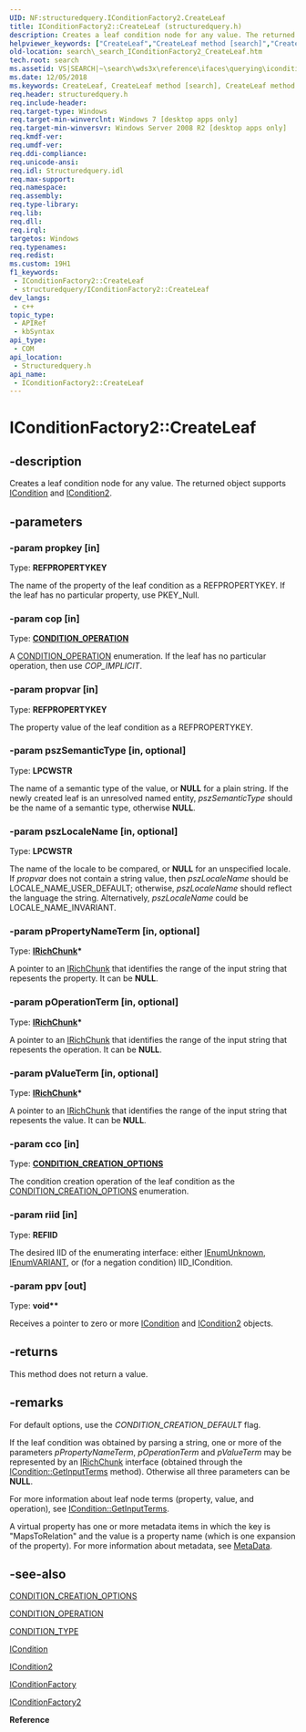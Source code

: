```yaml
---
UID: NF:structuredquery.IConditionFactory2.CreateLeaf
title: IConditionFactory2::CreateLeaf (structuredquery.h)
description: Creates a leaf condition node for any value. The returned object supports ICondition and ICondition2.
helpviewer_keywords: ["CreateLeaf","CreateLeaf method [search]","CreateLeaf method [search]","IConditionFactory2 interface","IConditionFactory2 interface [search]","CreateLeaf method","IConditionFactory2.CreateLeaf","IConditionFactory2::CreateLeaf","_search_IConditionFactory2_CreateLeaf","search._search_IConditionFactory2_CreateLeaf","structuredquery/IConditionFactory2::CreateLeaf"]
old-location: search\_search_IConditionFactory2_CreateLeaf.htm
tech.root: search
ms.assetid: VS|SEARCH|~\search\wds3x\reference\ifaces\querying\iconditionfactory\createleaf.htm
ms.date: 12/05/2018
ms.keywords: CreateLeaf, CreateLeaf method [search], CreateLeaf method [search],IConditionFactory2 interface, IConditionFactory2 interface [search],CreateLeaf method, IConditionFactory2.CreateLeaf, IConditionFactory2::CreateLeaf, _search_IConditionFactory2_CreateLeaf, search._search_IConditionFactory2_CreateLeaf, structuredquery/IConditionFactory2::CreateLeaf
req.header: structuredquery.h
req.include-header: 
req.target-type: Windows
req.target-min-winverclnt: Windows 7 [desktop apps only]
req.target-min-winversvr: Windows Server 2008 R2 [desktop apps only]
req.kmdf-ver: 
req.umdf-ver: 
req.ddi-compliance: 
req.unicode-ansi: 
req.idl: Structuredquery.idl
req.max-support: 
req.namespace: 
req.assembly: 
req.type-library: 
req.lib: 
req.dll: 
req.irql: 
targetos: Windows
req.typenames: 
req.redist: 
ms.custom: 19H1
f1_keywords:
 - IConditionFactory2::CreateLeaf
 - structuredquery/IConditionFactory2::CreateLeaf
dev_langs:
 - c++
topic_type:
 - APIRef
 - kbSyntax
api_type:
 - COM
api_location:
 - Structuredquery.h
api_name:
 - IConditionFactory2::CreateLeaf
---
```


# IConditionFactory2::CreateLeaf


## -description

Creates a leaf condition node for any value. The returned object supports <a href="/windows/desktop/api/structuredquerycondition/nn-structuredquerycondition-icondition">ICondition</a> and <a href="/windows/desktop/api/structuredquerycondition/nn-structuredquerycondition-icondition2">ICondition2</a>.

## -parameters

### -param propkey [in]

Type: <b>REFPROPERTYKEY</b>

The name of the property of the leaf condition as a REFPROPERTYKEY. If the leaf has no particular property, use PKEY_Null.

### -param cop [in]

Type: <b><a href="/windows/win32/api/structuredquerycondition/ne-structuredquerycondition-condition_operation">CONDITION_OPERATION</a></b>

A <a href="/windows/win32/api/structuredquerycondition/ne-structuredquerycondition-condition_operation">CONDITION_OPERATION</a> enumeration. If the leaf has no particular operation, then use <i>COP_IMPLICIT</i>.

### -param propvar [in]

Type: <b>REFPROPERTYKEY</b>

The property value of the leaf condition as a REFPROPERTYKEY.

### -param pszSemanticType [in, optional]

Type: <b>LPCWSTR</b>

The name of a semantic type of the value, or <b>NULL</b> for a plain string. If the newly created leaf is an unresolved named entity, <i>pszSemanticType</i> should be the name of a semantic type, otherwise <b>NULL</b>.

### -param pszLocaleName [in, optional]

Type: <b>LPCWSTR</b>

The name of the locale to be compared, or <b>NULL</b> for an unspecified locale. If <i>propvar</i> does not contain a string value, then <i>pszLocaleName</i> should be LOCALE_NAME_USER_DEFAULT; otherwise, <i>pszLocaleName</i> should reflect the language the string. Alternatively, <i>pszLocaleName</i> could be  LOCALE_NAME_INVARIANT.

### -param pPropertyNameTerm [in, optional]

Type: <b><a href="/windows/desktop/api/structuredquerycondition/nn-structuredquerycondition-irichchunk">IRichChunk</a>*</b>

A pointer to an <a href="/windows/desktop/api/structuredquerycondition/nn-structuredquerycondition-irichchunk">IRichChunk</a> that identifies the range of the input string that repesents the property. It can be <b>NULL</b>.

### -param pOperationTerm [in, optional]

Type: <b><a href="/windows/desktop/api/structuredquerycondition/nn-structuredquerycondition-irichchunk">IRichChunk</a>*</b>

A pointer to an <a href="/windows/desktop/api/structuredquerycondition/nn-structuredquerycondition-irichchunk">IRichChunk</a> that identifies the range of the input string that repesents the operation. It can be <b>NULL</b>.

### -param pValueTerm [in, optional]

Type: <b><a href="/windows/desktop/api/structuredquerycondition/nn-structuredquerycondition-irichchunk">IRichChunk</a>*</b>

A pointer to an <a href="/windows/desktop/api/structuredquerycondition/nn-structuredquerycondition-irichchunk">IRichChunk</a> that identifies the range of the input string that repesents the value. It can be <b>NULL</b>.

### -param cco [in]

Type: <b><a href="/windows/desktop/api/structuredquery/ne-structuredquery-condition_creation_options">CONDITION_CREATION_OPTIONS</a></b>

The condition creation operation of the leaf condition as the <a href="/windows/desktop/api/structuredquery/ne-structuredquery-condition_creation_options">CONDITION_CREATION_OPTIONS</a> enumeration.

### -param riid [in]

Type: <b>REFIID</b>

The desired IID of the enumerating interface: either <a href="/windows/desktop/api/objidl/nn-objidl-ienumunknown">IEnumUnknown</a>, <a href="/previous-versions/windows/desktop/api/oaidl/nn-oaidl-ienumvariant">IEnumVARIANT</a>, or (for a negation condition) IID_ICondition.

### -param ppv [out]

Type: <b>void**</b>

Receives a pointer to zero or more <a href="/windows/desktop/api/structuredquerycondition/nn-structuredquerycondition-icondition">ICondition</a> and <a href="/windows/desktop/api/structuredquerycondition/nn-structuredquerycondition-icondition2">ICondition2</a> objects.

## -returns

This method does not return a value.

## -remarks

For default options, use the <i>CONDITION_CREATION_DEFAULT</i> flag.

 If the leaf condition was obtained by parsing a string, one or more of the parameters <i>pPropertyNameTerm</i>, <i>pOperationTerm </i> and <i>pValueTerm</i> may be represented by an <a href="/windows/desktop/api/structuredquerycondition/nn-structuredquerycondition-irichchunk">IRichChunk</a> interface (obtained through the <a href="/windows/desktop/api/structuredquerycondition/nf-structuredquerycondition-icondition-getinputterms">ICondition::GetInputTerms</a> method). Otherwise all three parameters can be <b>NULL</b>. 

For more information about leaf node terms (property, value, and operation), see 
<a href="/windows/desktop/api/structuredquerycondition/nf-structuredquerycondition-icondition-getinputterms">ICondition::GetInputTerms</a>.

A virtual property has one or more metadata items in which the key is "MapsToRelation" and the value is a property name (which is one expansion of the property). For more information about metadata, see <a href="/windows/desktop/api/structuredquery/nf-structuredquery-irelationship-metadata">MetaData</a>.

## -see-also

<a href="/windows/desktop/api/structuredquery/ne-structuredquery-condition_creation_options">CONDITION_CREATION_OPTIONS</a>



<a href="/windows/win32/api/structuredquerycondition/ne-structuredquerycondition-condition_operation">CONDITION_OPERATION</a>



<a href="/windows/win32/api/structuredquerycondition/ne-structuredquerycondition-condition_type">CONDITION_TYPE</a>



<a href="/windows/desktop/api/structuredquerycondition/nn-structuredquerycondition-icondition">ICondition</a>



<a href="/windows/desktop/api/structuredquerycondition/nn-structuredquerycondition-icondition2">ICondition2</a>



<a href="/windows/desktop/api/structuredquery/nn-structuredquery-iconditionfactory">IConditionFactory</a>



<a href="/windows/desktop/api/structuredquery/nn-structuredquery-iconditionfactory2">IConditionFactory2</a>



<b>Reference</b>

